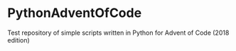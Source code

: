 # PythonAdventOfCode
Test repository of simple scripts written in Python for Advent of Code (2018 edition)
